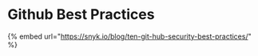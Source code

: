 # Github Best Practices

{% embed url="https://snyk.io/blog/ten-git-hub-security-best-practices/" %}



